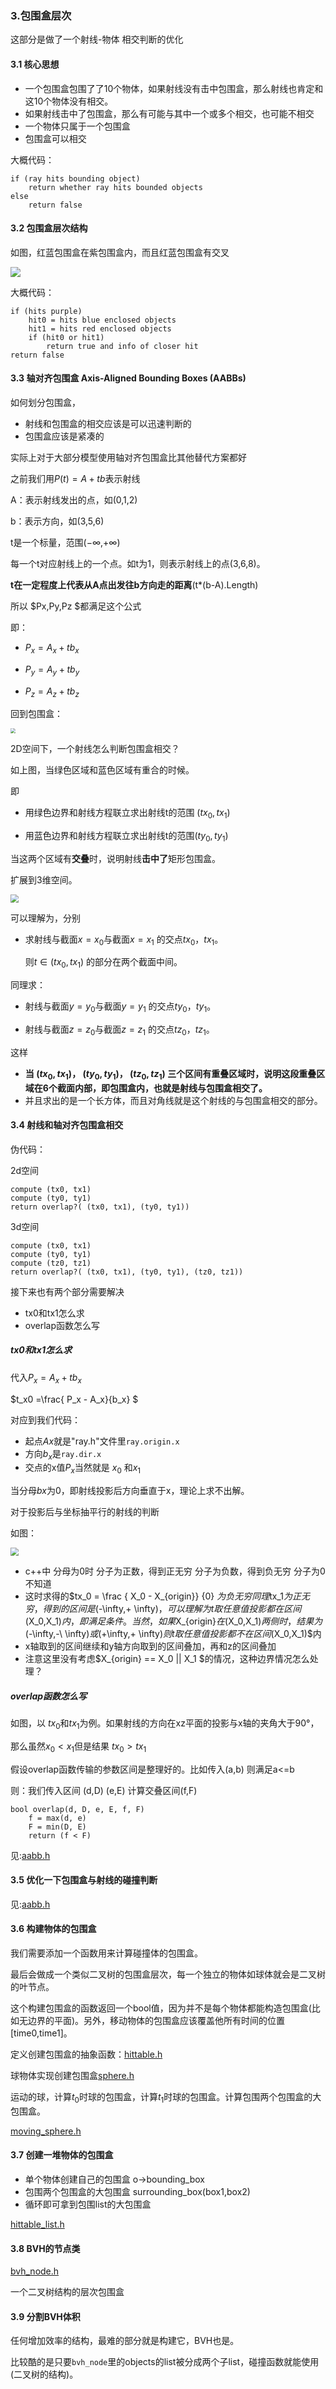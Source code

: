 ### 3.包围盒层次

这部分是做了一个射线-物体 相交判断的优化

#### 3.1 核心思想

* 一个包围盒包围了了10个物体，如果射线没有击中包围盒，那么射线也肯定和这10个物体没有相交。
* 如果射线击中了包围盒，那么有可能与其中一个或多个相交，也可能不相交
* 一个物体只属于一个包围盒
* 包围盒可以相交

大概代码：

```
if (ray hits bounding object)
    return whether ray hits bounded objects
else
    return false
```



#### 3.2 包围盒层次结构

如图，红蓝包围盒在紫包围盒内，而且红蓝包围盒有交叉

![](pic/2.png)

大概代码：

```
if (hits purple)
    hit0 = hits blue enclosed objects
    hit1 = hits red enclosed objects
    if (hit0 or hit1)
        return true and info of closer hit
return false
```



#### 3.3 轴对齐包围盒  Axis-Aligned Bounding Boxes (AABBs)

如何划分包围盒，

* 射线和包围盒的相交应该是可以迅速判断的
* 包围盒应该是紧凑的

实际上对于大部分模型使用轴对齐包围盒比其他替代方案都好

之前我们用$P(t)=A+tb$表示射线

A：表示射线发出的点，如(0,1,2)

b：表示方向，如(3,5,6)

t是一个标量，范围($- \infty$,$+ \infty$)

每一个t对应射线上的一个点。如t为1，则表示射线上的点(3,6,8)。

**t在一定程度上代表从A点出发往b方向走的距离**(t*(b-A).Length)

所以
$Px,Py,Pz $都满足这个公式

即：

* $P_x = A_x + t b_x$

* $P_y = A_y + t b_y$

* $P_z = A_z + t b_z$



回到包围盒：

<img src="pic/4.png" style="zoom: 50%;" />

2D空间下，一个射线怎么判断包围盒相交？

如上图，当绿色区域和蓝色区域有重合的时候。

即

* 用绿色边界和射线方程联立求出射线t的范围 ($tx_0,tx_1$)

* 用蓝色边界和射线方程联立求出射线t的范围($ty_0,ty_1$)

当这两个区域有**交叠**时，说明射线**击中了**矩形包围盒。



扩展到3维空间。

<img src="pic/5.png" style="zoom:80%;" />

可以理解为，分别

* 求射线与截面$x = x_0$与截面$x= x_1$ 的交点$tx_0$，$tx_1$。

  则$t\in (tx_0,tx_1)$ 的部分在两个截面中间。

同理求：

* 射线与截面$y = y_0$与截面$y= y_1$ 的交点$ty_0$，$ty_1$。

* 射线与截面$z = z_0$与截面$z= z_1$ 的交点$tz_0$，$tz_1$。

这样

* **当 $(tx_0,tx_1)$， $(ty_0,ty_1)$， $(tz_0,tz_1)$ 三个区间有重叠区域时，说明这段重叠区域在6个截面内部，即包围盒内，也就是射线与包围盒相交了。**
* 并且求出的是一个长方体，而且对角线就是这个射线的与包围盒相交的部分。

#### 3.4 射线和轴对齐包围盒相交

伪代码：

2d空间

```
compute (tx0, tx1)
compute (ty0, ty1)
return overlap?( (tx0, tx1), (ty0, ty1))
```

3d空间

```
compute (tx0, tx1)
compute (ty0, ty1)
compute (tz0, tz1)
return overlap?( (tx0, tx1), (ty0, ty1), (tz0, tz1))
```

接下来也有两个部分需要解决

*  tx0和tx1怎么求
* overlap函数怎么写

#####  tx0和tx1怎么求

代入$P_x = A_x + t b_x$

$t_x0 =\frac{ P_x - A_x}{b_x} $

对应到我们代码：

* 起点$Ax$就是"ray.h"文件里`ray.origin.x` 
* 方向$b_x$是`ray.dir.x`
* 交点的x值$P_x$当然就是 $x_0$ 和$x_1$

当分母$bx$为0，即射线投影后方向垂直于x，理论上求不出解。

对于投影后与坐标抽平行的射线的判断

如图：

<img src="pic/6.png" style="zoom:80%;" />

* c++中 分母为0时 分子为正数，得到正无穷  分子为负数，得到负无穷  分子为0 不知道
* 这时求得的$tx_0 = \frac { X_0 - X_{origin}} {0} $为负无穷  同理$tx_1$为正无穷，得到的区间是    ($-\infty$,$+ \infty$)，可以理解为t取任意值投影都在区间$(X_0,X_1)$内，即满足条件。当然，如果$X_{origin}$在$(X_0,X_1)$两侧时，结果为 ($-\infty$,$-\ \infty$) 或  ($+\infty$,$+ \infty$)则t取任意值投影都不在区间$(X_0,X_1)$内
* x轴取到的区间继续和y轴方向取到的区间叠加，再和z的区间叠加
* 注意这里没有考虑$X_{origin} == X_0 || X_1 $的情况，这种边界情况怎么处理？

##### overlap函数怎么写

如图，以 $tx_0$和$tx_1$为例。如果射线的方向在xz平面的投影与x轴的夹角大于90°，

那么虽然$x_0 < x_1$但是结果 $tx_0 > tx_1$

假设overlap函数传输的参数区间是整理好的。比如传入(a,b)  则满足a<=b

则：我们传入区间 (d,D) (e,E)  计算交叠区间(f,F)

```
bool overlap(d, D, e, E, f, F)
    f = max(d, e)
    F = min(D, E)
    return (f < F)
```

见:[aabb.h](code/3.包围盒层次/1.包围盒与射线相交判断)

#### 3.5  优化一下包围盒与射线的碰撞判断

见:[aabb.h](code/3.包围盒层次/2.优化包围盒与射线相交判断)

#### 3.6 构建物体的包围盒

我们需要添加一个函数用来计算碰撞体的包围盒。

最后会做成一个类似二叉树的包围盒层次，每一个独立的物体如球体就会是二叉树的叶节点。

这个构建包围盒的函数返回一个bool值，因为并不是每个物体都能构造包围盒(比如无边界的平面)。另外，移动物体的包围盒应该覆盖他所有时间的位置[time0,time1]。

定义创建包围盒的抽象函数：[hittable.h](code/3.包围盒层次/3.创建包围盒的函数)

球物体实现创建包围盒[sphere.h](code/3.包围盒层次/3.创建包围盒的函数)

运动的球，计算$t_0$时球的包围盒，计算$t_1$时球的包围盒。计算包围两个包围盒的大包围盒。

[moving_sphere.h](code/3.包围盒层次/3.创建包围盒的函数)

#### 3.7 创建一堆物体的包围盒

* 单个物体创建自己的包围盒 o->bounding_box
* 包围两个包围盒的大包围盒 surrounding_box(box1,box2)
* 循环即可拿到包围list的大包围盒

[hittable_list.h](code/3.包围盒层次/4.一堆物体的包围盒)

#### 3.8 BVH的节点类

[bvh_node.h](code/3.包围盒层次/5.BVH节点)

一个二叉树结构的层次包围盒

#### 3.9 分割BVH体积

任何增加效率的结构，最难的部分就是构建它，BVH也是。

比较酷的是只要`bvh_node`里的objects的list被分成两个子list，碰撞函数就能使用(二叉树的结构)。



